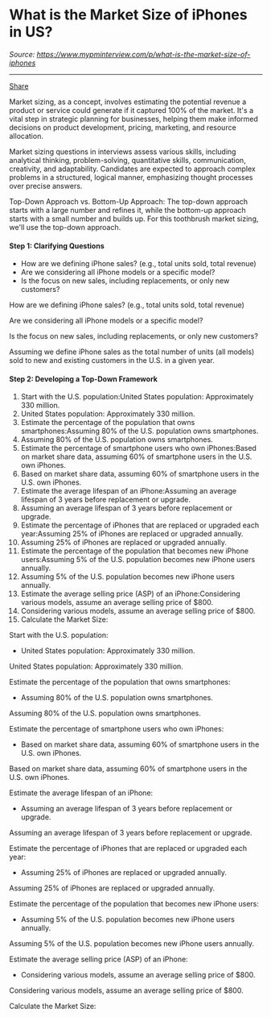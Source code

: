 # What is the Market Size of iPhones in US?

*Source: https://www.mypminterview.com/p/what-is-the-market-size-of-iphones*

---



[Share](https://www.mypminterview.com/p/what-is-the-market-size-of-iphones?utm_source=substack&utm_medium=email&utm_content=share&action=share)



Market sizing, as a concept, involves estimating the potential revenue a product or service could generate if it captured 100% of the market. It's a vital step in strategic planning for businesses, helping them make informed decisions on product development, pricing, marketing, and resource allocation.

Market sizing questions in interviews assess various skills, including analytical thinking, problem-solving, quantitative skills, communication, creativity, and adaptability. Candidates are expected to approach complex problems in a structured, logical manner, emphasizing thought processes over precise answers.

Top-Down Approach vs. Bottom-Up Approach: The top-down approach starts with a large number and refines it, while the bottom-up approach starts with a small number and builds up. For this toothbrush market sizing, we'll use the top-down approach.

#### Step 1: Clarifying Questions

* How are we defining iPhone sales? (e.g., total units sold, total revenue)
* Are we considering all iPhone models or a specific model?
* Is the focus on new sales, including replacements, or only new customers?

How are we defining iPhone sales? (e.g., total units sold, total revenue)

Are we considering all iPhone models or a specific model?

Is the focus on new sales, including replacements, or only new customers?

Assuming we define iPhone sales as the total number of units (all models) sold to new and existing customers in the U.S. in a given year.

#### Step 2: Developing a Top-Down Framework

1. Start with the U.S. population:United States population: Approximately 330 million.
2. United States population: Approximately 330 million.
3. Estimate the percentage of the population that owns smartphones:Assuming 80% of the U.S. population owns smartphones.
4. Assuming 80% of the U.S. population owns smartphones.
5. Estimate the percentage of smartphone users who own iPhones:Based on market share data, assuming 60% of smartphone users in the U.S. own iPhones.
6. Based on market share data, assuming 60% of smartphone users in the U.S. own iPhones.
7. Estimate the average lifespan of an iPhone:Assuming an average lifespan of 3 years before replacement or upgrade.
8. Assuming an average lifespan of 3 years before replacement or upgrade.
9. Estimate the percentage of iPhones that are replaced or upgraded each year:Assuming 25% of iPhones are replaced or upgraded annually.
10. Assuming 25% of iPhones are replaced or upgraded annually.
11. Estimate the percentage of the population that becomes new iPhone users:Assuming 5% of the U.S. population becomes new iPhone users annually.
12. Assuming 5% of the U.S. population becomes new iPhone users annually.
13. Estimate the average selling price (ASP) of an iPhone:Considering various models, assume an average selling price of $800.
14. Considering various models, assume an average selling price of $800.
15. Calculate the Market Size:

Start with the U.S. population:

* United States population: Approximately 330 million.

United States population: Approximately 330 million.

Estimate the percentage of the population that owns smartphones:

* Assuming 80% of the U.S. population owns smartphones.

Assuming 80% of the U.S. population owns smartphones.

Estimate the percentage of smartphone users who own iPhones:

* Based on market share data, assuming 60% of smartphone users in the U.S. own iPhones.

Based on market share data, assuming 60% of smartphone users in the U.S. own iPhones.

Estimate the average lifespan of an iPhone:

* Assuming an average lifespan of 3 years before replacement or upgrade.

Assuming an average lifespan of 3 years before replacement or upgrade.

Estimate the percentage of iPhones that are replaced or upgraded each year:

* Assuming 25% of iPhones are replaced or upgraded annually.

Assuming 25% of iPhones are replaced or upgraded annually.

Estimate the percentage of the population that becomes new iPhone users:

* Assuming 5% of the U.S. population becomes new iPhone users annually.

Assuming 5% of the U.S. population becomes new iPhone users annually.

Estimate the average selling price (ASP) of an iPhone:

* Considering various models, assume an average selling price of $800.

Considering various models, assume an average selling price of $800.

Calculate the Market Size:

